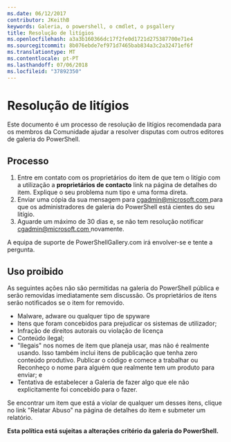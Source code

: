 ```yaml
---
ms.date: 06/12/2017
contributor: JKeithB
keywords: Galeria, o powershell, o cmdlet, o psgallery
title: Resolução de litígios
ms.openlocfilehash: a3a3b160366dc17f2fe0d1721d275387700e71e4
ms.sourcegitcommit: 8b076ebde7ef971d7465bab834a3c2a32471ef6f
ms.translationtype: MT
ms.contentlocale: pt-PT
ms.lasthandoff: 07/06/2018
ms.locfileid: "37892350"
---
```

# <a name="dispute-resolution"></a>Resolução de litígios

Este documento é um processo de resolução de litígios recomendada para os membros da Comunidade ajudar a resolver disputas com outros editores de galeria do PowerShell.

## <a name="process"></a>Processo

1. Entre em contato com os proprietários do item de que tem o litígio com a utilização a **proprietários de contacto** link na página de detalhes do item.
   Explique o seu problema num tipo e uma forma direta.
2. Enviar uma cópia da sua mensagem para [ cgadmin@microsoft.com ](mailto:cgadmin@microsoft.com) para que os administradores de galeria do PowerShell está cientes do seu litígio.
3. Aguarde um máximo de 30 dias e, se não tem resolução notificar [ cgadmin@microsoft.com ](mailto:cgadmin@microsoft.com) novamente.

A equipa de suporte de PowerShellGallery.com irá envolver-se e tente a pergunta.

## <a name="prohibited-use"></a>Uso proibido

As seguintes ações não são permitidas na galeria do PowerShell pública e serão removidas imediatamente sem discussão.  Os proprietários de itens serão notificados se o item for removido.

- Malware, adware ou qualquer tipo de spyware
- Itens que foram concebidos para prejudicar os sistemas de utilizador;
- Infração de direitos autorais ou violação de licença
- Conteúdo ilegal;
- "Ilegais" nos nomes de item que planeja usar, mas não é realmente usando. Isso também inclui itens de publicação que tenha zero conteúdo produtivo.
  Publicar o código e comece a trabalhar ou Reconheço o nome para alguém que realmente tem um produto para enviar; e
- Tentativa de estabelecer a Galeria de fazer algo que ele não explicitamente foi concebido para o fazer.

Se encontrar um item que está a violar de qualquer um desses itens, clique no link "Relatar Abuso" na página de detalhes do item e submeter um relatório.

**Esta política está sujeitas a alterações critério da galeria do PowerShell.**